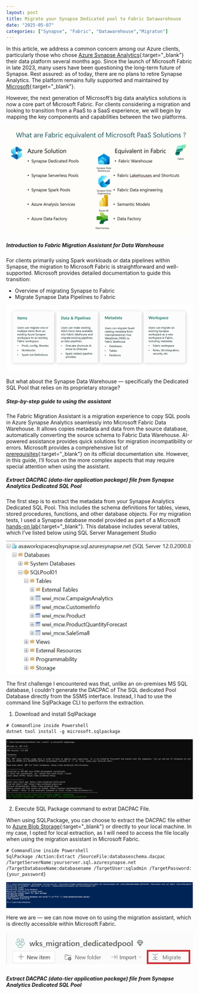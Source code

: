 ```yaml
---
layout: post
title: Migrate your Synapse Dedicated pool to Fabric Datawarehouse
date: "2025-05-07"
categories: ["Synapse", "Fabric", "Datawarehouse","Migraton"]
---
```

In this article, we address a common concern among our Azure clients, particularly those who chose [Azure Synapse Analytics](https://learn.microsoft.com/en-us/azure/synapse-analytics/overview-what-is){:target="_blank"} their data platform several months ago. Since the launch of Microsoft Fabric in late 2023, many users have been questioning the long-term future of Synapse.
Rest assured: as of today, there are no plans to retire Synapse Analytics. The platform remains fully supported and maintained by [Microsoft](https://blog.fabric.microsoft.com/en-us/blog/microsoft-fabric-explained-for-existing-synapse-users/){:target="_blank"}.

However, the next generation of Microsoft’s big data analytics solutions is now a core part of Microsoft Fabric. For clients considering a migration and looking to transition from a PaaS to a SaaS experience, we will begin by mapping the key components and capabilities between the two platforms.

![Fabric Synapse Equivalent](https://github.com/marc-hadjeje/marc-hadjeje.github.io/blob/main/assets/images/synapse-fabric.jpg?raw=true)

##### Introduction to Fabric Migration Assistant for Data Warehouse

For clients primarily using Spark workloads or data pipelines within Synapse, the migration to Microsoft Fabric is straightforward and well-supported. Microsoft provides detailed documentation to guide this transition:

-	Overview of migrating Synapse to Fabric
-   Migrate Synapse Data Pipelines to Fabric

![MigrateScenario](https://github.com/marc-hadjeje/marc-hadjeje.github.io/blob/main/assets/images/migration-scenariosspark.png?raw=true)

But what about the Synapse Data Warehouse — specifically the Dedicated SQL Pool that relies on its proprietary storage?

##### Step-by-step guide to using the assistant
The Fabric Migration Assistant is a migration experience to copy SQL pools in Azure Synapse Analytics seamlessly into Microsoft Fabric Data Warehouse.
It allows copies metadata and data from the source database, automatically converting the source schema to Fabric Data Warehouse. AI-powered assistance provides quick solutions for migration incompatibility or errors.
Microsoft provides a comprehensive list of [prerequisites](https://learn.microsoft.com/en-us/fabric/data-warehouse/migrate-with-migration-assistant#prerequisites){:target="_blank"} on its official documentation site. However, in this guide, I’ll focus on the more complex aspects that may require special attention when using the assistant.

##### Extract DACPAC (data-tier application package) file from Synapse Analytics Dedicated SQL Pool

The first step is to extract the metadata from your Synapse Analytics Dedicated SQL Pool. This includes the schema definitions for tables, views, stored procedures, functions, and other database objects.
For my migration tests, I used a Synapse database model provided as part of a Microsoft [hands-on lab](https://github.com/solliancenet/MCW-Azure-Synapse-Analytics/blob/master/Hands-on%20lab/HOL%20step-by%20step%20-%20Azure%20Synapse%20Analytics%20end-to-end%20solution.md){:target="_blank"}. This database includes several tables, which I’ve listed below using SQL Server Management Studio

![Tables_list](https://github.com/marc-hadjeje/marc-hadjeje.github.io/blob/main/assets/images/Listoftables.jpg?raw=true)

The first challenge I encountered was that, unlike an on-premises MS SQL database, I couldn’t generate the DACPAC of The SQL dedicated Pool Database directly from the SSMS interface. Instead, I had to use the command line SqlPackage CLI to perform the extraction.

1.	Download and install SqlPackage

```
# Commandline inside Powershell
dotnet tool install -g microsoft.sqlpackage
```

![installsqlpackage](https://github.com/marc-hadjeje/marc-hadjeje.github.io/blob/main/assets/images/installsqlpackage.png?raw=true)

2.	Execute SQL Package command to extrat DACPAC File.

When using SQLPackage, you can choose to extract the DACPAC file either to [Azure Blob Storage](https://learn.microsoft.com/en-us/sql/tools/sqlpackage/sqlpackage-for-azure-synapse-analytics?view=sql-server-ver16#example){:target="_blank"} or directly to your local machine. In my case, I opted for local extraction, as I will need to access the file locally when using the migration assistant in Microsoft Fabric.
```
# Commandline inside Powershell
SqlPackage /Action:Extract /SourceFile:databaseschema.dacpac /TargetServerName:yourserver.sql.azuresynapse.net /TargetDatabaseName:databasename /TargetUser:sqladmin /TargetPassword:{your_password} 
```
![extractdacpac](https://github.com/marc-hadjeje/marc-hadjeje.github.io/blob/main/assets/images/extractdacsql.png?raw=true)

Here we are — we can now move on to using the migration assistant, which is directly accessible within Microsoft Fabric.

![extractdacpac](https://github.com/marc-hadjeje/marc-hadjeje.github.io/blob/main/assets/images/migrateinfabric.jpg?raw=true)

##### Extract DACPAC (data-tier application package) file from Synapse Analytics Dedicated SQL Pool


